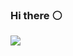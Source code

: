 ### Hi there :white_circle:
![](https://media.giphy.com/media/S9RQ4WjyZ0CrFPMMlU/giphy-downsized.gif)
